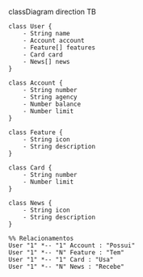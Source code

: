classDiagram
    direction TB

    class User {
        - String name
        - Account account
        - Feature[] features
        - Card card
        - News[] news
    }

    class Account {
        - String number
        - String agency
        - Number balance
        - Number limit
    }

    class Feature {
        - String icon
        - String description
    }

    class Card {
        - String number
        - Number limit
    }

    class News {
        - String icon
        - String description
    }

    %% Relacionamentos
    User "1" *-- "1" Account : "Possui"
    User "1" *-- "N" Feature : "Tem"
    User "1" *-- "1" Card : "Usa"
    User "1" *-- "N" News : "Recebe"
